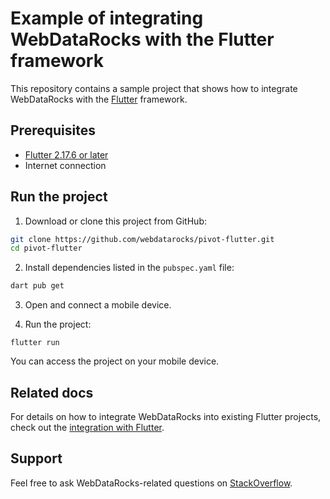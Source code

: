 # Example of integrating WebDataRocks with the Flutter framework

This repository contains a sample project that shows how to integrate WebDataRocks with the [Flutter](https://flutter.dev/) framework.

## Prerequisites

 - [Flutter 2.17.6 or later](https://docs.flutter.dev/get-started/install)
 - Internet connection

## Run the project

1. Download or clone this project from GitHub:

```bash
git clone https://github.com/webdatarocks/pivot-flutter.git
cd pivot-flutter
```

2. Install dependencies listed in the `pubspec.yaml` file:

```bash
dart pub get
```

3. Open and connect a mobile device.

4. Run the project:

```
flutter run
``` 

You can access the project on your mobile device.

## Related docs

For details on how to integrate WebDataRocks into existing Flutter projects, check out the [integration with Flutter](https://www.webdatarocks.com/doc/integration-with-flutter/).

## Support
Feel free to ask WebDataRocks-related questions on [StackOverflow](https://stackoverflow.com/questions/tagged/webdatarocks).
